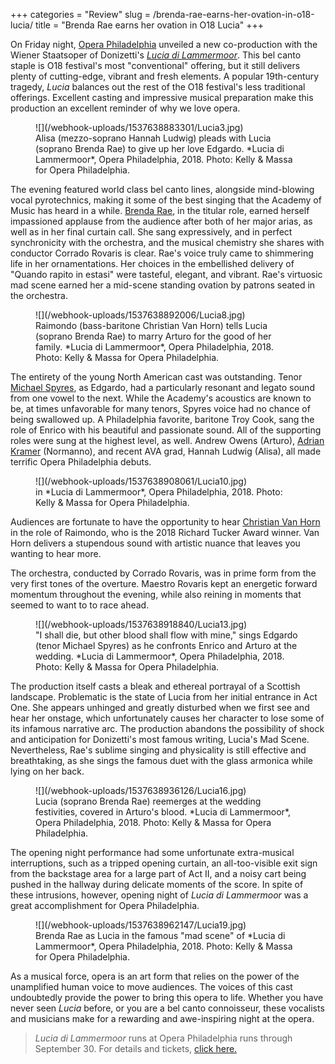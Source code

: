 +++
categories = "Review"
slug = /brenda-rae-earns-her-ovation-in-o18-lucia/
title = "Brenda Rae earns her ovation in O18 Lucia"
+++

On Friday night, [Opera Philadelphia](/scene/companies/opera-philadelphia/) unveiled a new co-production with the Wiener Staatsoper of Donizetti's [*Lucia di Lammermoor*](https://www.operaphila.org/whats-on/on-stage-2018-2019/lucia-di-lammermoor/). This bel canto staple is O18 festival's most "conventional" offering, but it still delivers plenty of cutting-edge, vibrant and fresh elements. A popular 19th-century tragedy, *Lucia* balances out the rest of the O18 festival's less traditional offerings. Excellent casting and impressive musical preparation make this production an excellent reminder of why we love opera.

<figure data-type="image">
![](/webhook-uploads/1537638883301/Lucia3.jpg)
<figcaption>Alisa (mezzo-soprano Hannah Ludwig) pleads with Lucia (soprano Brenda Rae) to give up her love Edgardo. *Lucia di Lammermoor*, Opera Philadelphia, 2018. Photo: Kelly & Massa for Opera Philadelphia.</figcaption>
</figure>

The evening featured world class bel canto lines, alongside mind-blowing vocal pyrotechnics, making it some of the best singing that the Academy of Music has heard in a while. [Brenda Rae](/talking-with-singers-brenda-rae/), in the titular role, earned herself impassioned applause from the audience after both of her major arias, as well as in her final curtain call. She sang expressively, and in perfect synchronicity with the orchestra, and the musical chemistry she shares with conductor Corrado Rovaris is clear. Rae's voice truly came to shimmering life in her ornamentations. Her choices in the embellished delivery of "Quando rapito in estasi" were tasteful, elegant, and vibrant. Rae's virtuosic mad scene earned her a mid-scene standing ovation by patrons seated in the orchestra.

<figure data-type="image">
![](/webhook-uploads/1537638892006/Lucia8.jpg)
<figcaption>Raimondo (bass-baritone Christian Van Horn) tells Lucia (soprano Brenda Rae) to marry Arturo for the good of her family. *Lucia di Lammermoor*, Opera Philadelphia, 2018. Photo: Kelly & Massa for Opera Philadelphia.</figcaption>
</figure>

The entirety of the young North American cast was outstanding. Tenor [Michael Spyres](/scene/people/michael-spyres/), as Edgardo, had a particularly resonant and legato sound from one vowel to the next. While the Academy's acoustics are known to be, at times unfavorable for many tenors, Spyres voice had no chance of being swallowed up. A Philadelphia favorite, baritone Troy Cook, sang the role of Enrico with his beautiful and passionate sound. All of the supporting roles were sung at the highest level, as well. Andrew Owens (Arturo), [Adrian Kramer](/scene/people/adrian-kramer/) (Normanno), and recent AVA grad, Hannah Ludwig (Alisa), all made terrific Opera Philadelphia debuts.

<figure data-type="image">
![](/webhook-uploads/1537638908061/Lucia10.jpg)
<figcaption> in *Lucia di Lammermoor*, Opera Philadelphia, 2018. Photo: Kelly & Massa for Opera Philadelphia.</figcaption>
</figure>

Audiences are fortunate to have the opportunity to hear [Christian Van Horn](/talking-with-singers-christian-van-horn/) in the role of Raimondo, who is the 2018 Richard Tucker Award winner. Van Horn delivers a stupendous sound with artistic nuance that leaves you wanting to hear more. 

The orchestra, conducted by Corrado Rovaris, was in prime form from the very first tones of the overture. Maestro Rovaris kept an energetic forward momentum throughout the evening, while also reining in moments that seemed to want to to race ahead. 

<figure data-type="image">
![](/webhook-uploads/1537638918840/Lucia13.jpg)
<figcaption>"I shall die, but other blood shall flow with mine," sings Edgardo (tenor Michael Spyres) as he confronts Enrico and Arturo at the wedding. *Lucia di Lammermoor*, Opera Philadelphia, 2018. Photo: Kelly & Massa for Opera Philadelphia.</figcaption>
</figure>

The production itself casts a bleak and ethereal portrayal of a Scottish landscape. Problematic is the state of Lucia from her initial entrance in Act One. She appears unhinged and greatly disturbed when we first see and hear her onstage, which unfortunately causes her character to lose some of its infamous narrative arc. The production abandons the possibility of shock and anticipation for Donizetti's most famous writing, Lucia's Mad Scene. Nevertheless, Rae's sublime singing and physicality is still effective and breathtaking, as she sings the famous duet with the glass armonica while lying on her back.

<figure data-type="image">
![](/webhook-uploads/1537638936126/Lucia16.jpg)
<figcaption>Lucia (soprano Brenda Rae) reemerges at the wedding festivities, covered in Arturo's blood. *Lucia di Lammermoor*, Opera Philadelphia, 2018. Photo: Kelly & Massa for Opera Philadelphia.</figcaption>
</figure>

The opening night performance had some unfortunate extra-musical interruptions, such as a tripped opening curtain, an all-too-visible exit sign from the backstage area for a large part of Act II, and a noisy cart being pushed in the hallway during delicate moments of the score. In spite of these intrusions, however, opening night of *Lucia di Lammermoor* was a great accomplishment for Opera Philadelphia. 

<figure data-type="image">
![](/webhook-uploads/1537638962147/Lucia19.jpg)
<figcaption>Brenda Rae as Lucia in the famous "mad  scene" of *Lucia di Lammermoor*, Opera Philadelphia, 2018. Photo: Kelly & Massa for Opera Philadelphia.</figcaption>
</figure>

As a musical force, opera is an art form that relies on the power of the unamplified human voice to move audiences. The voices of this cast undoubtedly provide the power to bring this opera to life. Whether you have never seen *Lucia* before, or you are a bel canto connoisseur, these vocalists and musicians make for a rewarding and awe-inspiring night at the opera.

>*Lucia di Lammermoor* runs at Opera Philadelphia runs through September 30. For details and tickets, [click here.](https://www.operaphila.org/whats-on/on-stage-2018-2019/lucia-di-lammermoor/)
